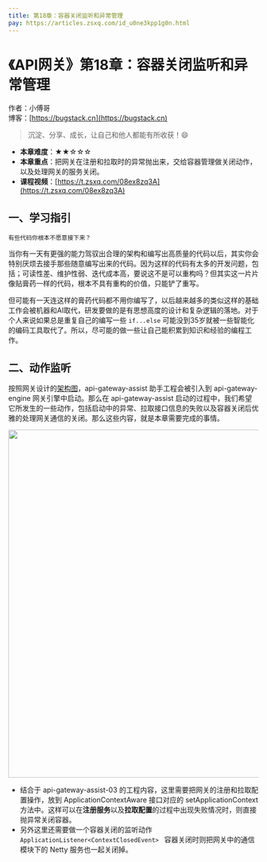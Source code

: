 ```yaml
---
title: 第18章：容器关闭监听和异常管理
pay: https://articles.zsxq.com/id_u0ne3kpp1g0n.html
---
```


# 《API网关》第18章：容器关闭监听和异常管理

作者：小傅哥
<br/>博客：[https://bugstack.cn](https://bugstack.cn)

>沉淀、分享、成长，让自己和他人都能有所收获！😄

- **本章难度**：★★☆☆☆
- **本章重点**：把网关在注册和拉取时的异常抛出来，交给容器管理做关闭动作，以及处理网关的服务关闭。
- **课程视频**：[https://t.zsxq.com/08ex8zq3A](https://t.zsxq.com/08ex8zq3A)

## 一、学习指引

`有些代码你根本不愿意接下来？`

当你有一天有更强的能力驾驭出合理的架构和编写出高质量的代码以后，其实你会特别厌烦去接手那些随意编写出来的代码。因为这样的代码有太多的开发问题，包括；可读性差、维护性弱、迭代成本高，要说这不是可以重构吗？但其实这一片片像贴膏药一样的代码，根本不具有重构的价值，只能铲了重写。

但可能有一天连这样的膏药代码都不用你编写了，以后越来越多的类似这样的基础工作会被机器和AI取代，研发要做的是有思想高度的设计和复杂逻辑的落地。对于个人来说如果总是重复自己的编写一些 `if...else` 可能没到35岁就被一些智能化的编码工具取代了。所以，尽可能的做一些让自己能积累到知识和经验的编程工作。

## 二、动作监听

按照网关设计的[架构图](https://bugstack.cn/md/assembly/api-gateway/2022-08-12-%E5%BC%80%E7%AF%87%EF%BC%9A%E5%A6%82%E6%9E%9C%E8%AE%A9%E6%88%91%E8%AE%BE%E8%AE%A1%E4%B8%80%E5%A5%97%EF%BC%8CTPS%E7%99%BE%E4%B8%87%E7%BA%A7API%E7%BD%91%E5%85%B3.html)，api-gateway-assist 助手工程会被引入到 api-gateway-engine 网关引擎中启动。那么在 api-gateway-assist 启动的过程中，我们希望它所发生的一些动作，包括启动中的异常、拉取接口信息的失败以及容器关闭后优雅的处理网关通信的关闭。那么这些内容，就是本章需要完成的事情。

<div align="center">
    <img src="https://bugstack.cn/images/article/assembly/api-gateway/api-gateway-18-01.png?raw=true" width="700px">
</div>

- 结合于 api-gateway-assist-03 的工程内容，这里需要把网关的注册和拉取配置操作，放到 ApplicationContextAware 接口对应的 setApplicationContext 方法中。这样可以在**注册服务**以及**拉取配置**的过程中出现失败情况时，则直接抛异常关闭容器。
- 另外这里还需要做一个容器关闭的监听动作 `ApplicationListener<ContextClosedEvent> ` 容器关闭时则把网关中的通信模块下的 Netty 服务也一起关闭掉。